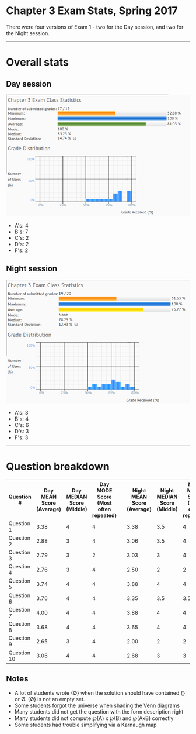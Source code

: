 # Chapter 3 Exam Stats, Spring 2017

There were four versions of Exam 1 - two for the Day session,
and two for the Night session.

---

# Overall stats

## Day session

![day session stats](exam_ch3_day.png)

* A's: 4
* B's: 7
* C's: 2
* D's: 2
* F's: 2

## Night session

![night session stats](exam_ch3_night.png)

* A's: 3
* B's: 4
* C's: 6
* D's: 3
* F's: 3


---

# Question breakdown

<table>
<tr>
<th>Question #</th>
<th>Day<br>MEAN Score<br>(Average)</th>
<th>Day<br>MEDIAN Score<br>(Middle)</th>
<th>Day<br>MODE Score<br>(Most often repeated)</th>
<th></th>
<th>Night<br>MEAN Score<br>(Average)</th>
<th>Night<br>MEDIAN Score<br>(Middle)</th>
<th>Night<br>MODE Score<br>(Most often repeated)</th>
</tr>

<tr>
<td>Question 1</td>
<td>	3.38	</td> <!-- mean -->
<td>	4	</td> <!-- median -->
<td>	4	</td> <!-- mode -->
<td></td>
<td>	3.38	</td> <!-- mean -->
<td>	3.5	</td> <!-- median -->
<td>	4	</td> <!-- mode -->
</tr>

<tr>
<td>Question 2</td>
<td>	2.88	</td> <!-- mean -->
<td>	3	</td> <!-- median -->
<td>	4	</td> <!-- mode -->
<td></td>
<td>	3.06	</td> <!-- mean -->
<td>	3.5	</td> <!-- median -->
<td>	4	</td> <!-- mode -->
</tr>

<tr>
<td>Question 3</td>
<td>	2.79	</td> <!-- mean -->
<td>	3	</td> <!-- median -->
<td>	2	</td> <!-- mode -->
<td></td>
<td>	3.03	</td> <!-- mean -->
<td>	3	</td> <!-- median -->
<td>	4	</td> <!-- mode -->
</tr>

<tr>
<td>Question 4</td>
<td>	2.76	</td> <!-- mean -->
<td>	3	</td> <!-- median -->
<td>	4	</td> <!-- mode -->
<td></td>
<td>	2.50	</td> <!-- mean -->
<td>	2	</td> <!-- median -->
<td>	2	</td> <!-- mode -->
</tr>

<tr>
<td>Question 5</td>
<td>	3.74	</td> <!-- mean -->
<td>	4	</td> <!-- median -->
<td>	4	</td> <!-- mode -->
<td></td>
<td>	3.88	</td> <!-- mean -->
<td>	4	</td> <!-- median -->
<td>	4	</td> <!-- mode -->
</tr>

<tr>
<td>Question 6</td>
<td>	3.76	</td> <!-- mean -->
<td>	4	</td> <!-- median -->
<td>	4	</td> <!-- mode -->
<td></td>
<td>	3.35	</td> <!-- mean -->
<td>	3.5	</td> <!-- median -->
<td>	3.5	</td> <!-- mode -->
</tr>

<tr>
<td>Question 7</td>
<td>	4.00	</td> <!-- mean -->
<td>	4	</td> <!-- median -->
<td>	4	</td> <!-- mode -->
<td></td>
<td>	3.88	</td> <!-- mean -->
<td>	4	</td> <!-- median -->
<td>	4	</td> <!-- mode -->
</tr>

<tr>
<td>Question 8</td>
<td>	3.68	</td> <!-- mean -->
<td>	4	</td> <!-- median -->
<td>	4	</td> <!-- mode -->
<td></td>
<td>	3.65	</td> <!-- mean -->
<td>	4	</td> <!-- median -->
<td>	4	</td> <!-- mode -->
</tr>

<tr>
<td>Question 9</td>
<td>	2.65	</td> <!-- mean -->
<td>	3	</td> <!-- median -->
<td>	4	</td> <!-- mode -->
<td></td>
<td>	2.00	</td> <!-- mean -->
<td>	2	</td> <!-- median -->
<td>	2	</td> <!-- mode -->
</tr>

<tr>
<td>Question 10</td>
<td>	3.06	</td> <!-- mean -->
<td>	4	</td> <!-- median -->
<td>	4	</td> <!-- mode -->
<td></td>
<td>	2.68	</td> <!-- mean -->
<td>	3	</td> <!-- median -->
<td>	3	</td> <!-- mode -->
</tr>

</table>


## Notes

* A lot of students wrote {Ø} when the solution should have contained {} or Ø. {Ø} is not an empty set.
* Some students forgot the universe when shading the Venn diagrams
* Many students did not get the question with the form description right
* Many students did not compute ℘(A) x ℘(B) and ℘(AxB) correctly
* Some students had trouble simplifying via a Karnaugh map
